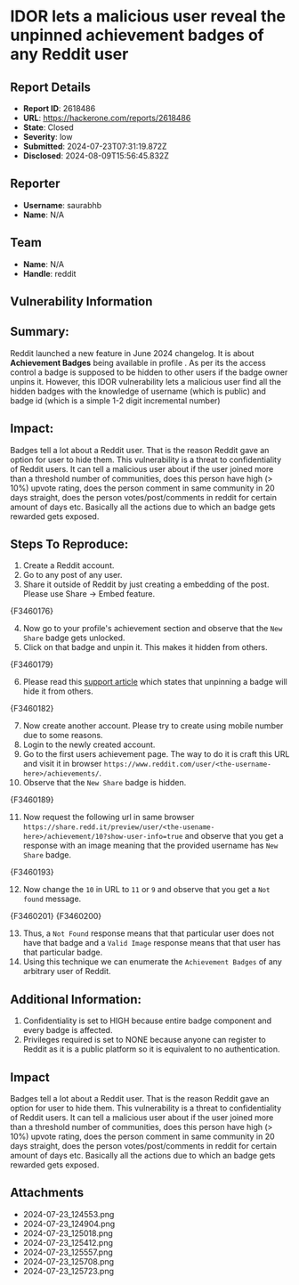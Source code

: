 # IDOR lets a malicious user reveal the unpinned achievement badges of any Reddit user

## Report Details
- **Report ID**: 2618486
- **URL**: https://hackerone.com/reports/2618486
- **State**: Closed
- **Severity**: low
- **Submitted**: 2024-07-23T07:31:19.872Z
- **Disclosed**: 2024-08-09T15:56:45.832Z

## Reporter
- **Username**: saurabhb
- **Name**: N/A

## Team
- **Name**: N/A
- **Handle**: reddit

## Vulnerability Information
## Summary:
Reddit launched a new feature in June 2024 changelog. It is about **Achievement Badges** being available in profile . As per its the access control a badge is supposed to be hidden to other users if the badge owner unpins it. However, this IDOR vulnerability lets a malicious user find all the hidden badges with the knowledge of username (which is public) and badge id (which is a simple 1-2 digit incremental number)

## Impact:
Badges tell a lot about a Reddit user. That is the reason Reddit gave an option for user to hide them. This vulnerability is a threat to confidentiality of Reddit users. It can tell a malicious user about if the user joined more than a threshold number of communities, does this person have high (> 10%) upvote rating, does the person comment in same community in 20 days straight, does the person votes/post/comments in reddit for certain amount of days etc. Basically all the actions due to which an badge gets rewarded gets exposed.

## Steps To Reproduce:
1. Create a Reddit account.
2. Go to any post of any user.
3. Share it outside of Reddit by just creating a embedding of the post. Please use Share -> Embed feature.

{F3460176}

4. Now go to your profile's achievement section and observe that the `New Share` badge gets unlocked.
5. Click on that badge and unpin it. This makes it hidden from others.

{F3460179}

6. Please read this [support article](https://support.reddithelp.com/hc/en-us/articles/27063106698004-What-are-achievements) which states that unpinning a badge will hide it from others.

{F3460182}

7. Now create another account. Please try to create using mobile number due to some reasons.
8. Login to the newly created account.
9. Go to the first users achievement page. The way to do it is craft this URL and visit it in browser `https://www.reddit.com/user/<the-username-here>/achievements/`.
10. Observe that the `New Share` badge is hidden.

{F3460189}

11. Now request the following url in same browser `https://share.redd.it/preview/user/<the-usename-here>/achievement/10?show-user-info=true` and observe that you get a response with an image meaning that the provided username has `New Share` badge.

{F3460193}

12. Now change the `10` in URL to `11` or `9` and observe that you get a `Not found` message.

{F3460201}
{F3460200}

13. Thus, a `Not Found` response means that that particular user does not have that badge and a `Valid Image` response means that that user has that particular badge.
13. Using this technique we can enumerate the `Achievement Badges` of any arbitrary user of Reddit.


## Additional Information:
1. Confidentiality is set to HIGH because entire badge component and every badge is affected.
2. Privileges required is set to NONE because anyone can register to Reddit as it is a public platform so it is equivalent to no authentication.

## Impact

Badges tell a lot about a Reddit user. That is the reason Reddit gave an option for user to hide them. This vulnerability is a threat to confidentiality of Reddit users. It can tell a malicious user about if the user joined more than a threshold number of communities, does this person have high (> 10%) upvote rating, does the person comment in same community in 20 days straight, does the person votes/post/comments in reddit for certain amount of days etc. Basically all the actions due to which an badge gets rewarded gets exposed.

## Attachments
- 2024-07-23_124553.png
- 2024-07-23_124904.png
- 2024-07-23_125018.png
- 2024-07-23_125412.png
- 2024-07-23_125557.png
- 2024-07-23_125708.png
- 2024-07-23_125723.png
